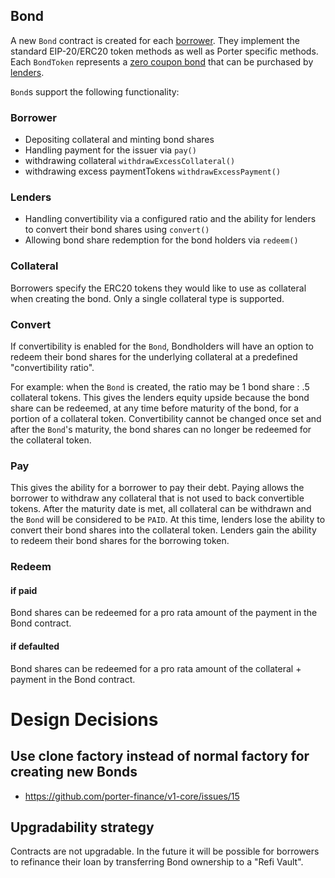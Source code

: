 ## Bond

A new `Bond` contract is created for each [borrower](https://docs.porter.finance/portal/participants/borrowers). They implement the standard EIP-20/ERC20 token methods as well as Porter specific methods. Each `BondToken` represents a [zero coupon bond](https://docs.porter.finance/portal/intro-to-bonds/zero-coupon-bonds) that can be purchased by [lenders](https://docs.porter.finance/portal/participants/lenders).

`Bond`s support the following functionality:

### Borrower

- Depositing collateral and minting bond shares
- Handling payment for the issuer via `pay()`
- withdrawing collateral `withdrawExcessCollateral()`
- withdrawing excess paymentTokens `withdrawExcessPayment()`

### Lenders

- Handling convertibility via a configured ratio and the ability for lenders to convert their bond shares using `convert()`
- Allowing bond share redemption for the bond holders via `redeem()`

### Collateral

Borrowers specify the ERC20 tokens they would like to use as collateral when creating the bond. Only a single collateral type is supported.

### Convert

If convertibility is enabled for the `Bond`, Bondholders will have an option to redeem their bond shares for the underlying collateral at a predefined "convertibility ratio".

For example: when the `Bond` is created, the ratio may be 1 bond share : .5 collateral tokens. This gives the lenders equity upside because the bond share can be redeemed, at any time before maturity of the bond, for a portion of a collateral token. Convertibility cannot be changed once set and after the `Bond`'s maturity, the bond shares can no longer be redeemed for the collateral token.

### Pay

This gives the ability for a borrower to pay their debt. Paying allows the borrower to withdraw any collateral that is not used to back convertible tokens. After the maturity date is met, all collateral can be withdrawn and the `Bond` will be considered to be `PAID`. At this time, lenders lose the ability to convert their bond shares into the collateral token. Lenders gain the ability to redeem their bond shares for the borrowing token.

### Redeem

#### if paid

Bond shares can be redeemed for a pro rata amount of the payment in the Bond contract.

#### if defaulted

Bond shares can be redeemed for a pro rata amount of the collateral + payment in the Bond contract.

# Design Decisions

## Use clone factory instead of normal factory for creating new Bonds

- https://github.com/porter-finance/v1-core/issues/15

## Upgradability strategy

Contracts are not upgradable. In the future it will be possible for borrowers to refinance their loan by transferring Bond ownership to a "Refi Vault".
